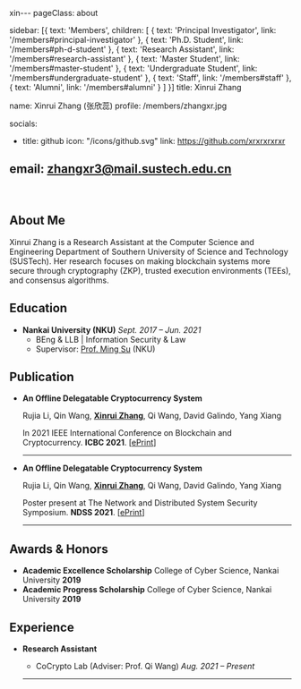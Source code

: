 xin---
pageClass: about

sidebar: [{
          text: 'Members',
          children: [
            {
              text: 'Principal Investigator',
              link: '/members#principal-investigator'
            },
            {
              text: 'Ph.D. Student',
              link: '/members#ph-d-student'
            },
            {
              text: 'Research Assistant',
              link: '/members#research-assistant'
            },
            {
              text: 'Master Student',
              link: '/members#master-student'
            },
            {
              text: 'Undergraduate Student',
              link: '/members#undergraduate-student'
            },
            {
              text: 'Staff',
              link: '/members#staff'
            },
            {
              text: 'Alumni',
              link: '/members#alumni'
            }
          ]
        }]
title: Xinrui Zhang

name: Xinrui Zhang (张欣蕊)
profile: /members/zhangxr.jpg

socials:
  - title: github
    icon: "/icons/github.svg"
    link: https://github.com/xrxrxrxrxr
  
email: zhangxr3@mail.sustech.edu.cn
---
<div style="padding: 2%"></div>
<ProfileSection :frontmatter="$page.frontmatter" />

## About Me

Xinrui Zhang is a Research Assistant at the Computer Science and Engineering Department of Southern University of Science and Technology (SUSTech). Her research focuses on making blockchain systems more secure through cryptography (ZKP), trusted execution environments (TEEs), and consensus algorithms.

## Education

- **Nankai University (NKU)** *Sept. 2017 – Jun. 2021* 
  - BEng & LLB | Information Security & Law
  - Supervisor: [Prof. Ming Su](https://cc.nankai.edu.cn/2019/0619/c13620a179384/page.htm) (NKU)

## Publication

- **An Offline Delegatable Cryptocurrency System**
  
    Rujia Li, Qin Wang, <u>**Xinrui Zhang**</u>, Qi Wang, David Galindo, Yang Xiang

    In 2021 IEEE International Conference on Blockchain and Cryptocurrency. **ICBC 2021**. [[ePrint](https://arxiv.org/pdf/2103.12905.pdf)]

    ---

- **An Offline Delegatable Cryptocurrency System**
  
    Rujia Li, Qin Wang, <u>**Xinrui Zhang**</u>, Qi Wang, David Galindo, Yang Xiang

    Poster present at The Network and Distributed System Security Symposium. **NDSS 2021**. [[ePrint](https://www.ndss-symposium.org/wp-content/uploads/NDSS2021posters_paper_14.pdf)]
    
    ---


## Awards & Honors
- **Academic Excellence Scholarship** College of Cyber Science, Nankai University **2019**
- **Academic Progress Scholarship** College of Cyber Science, Nankai University **2019**

## Experience
- **Research Assistant**
  - CoCrypto Lab (Adviser: Prof. Qi Wang) *Aug. 2021 – Present*
  
  ---


<!-- Custom style for this page -->

<style lang="stylus">

.theme-container.about .page
  font-size 14px
  font-family "lucida grande", "lucida sans unicode", lucida, "Helvetica Neue", Helvetica, Arial, sans-serif;
  p
    margin 0 0 0.5rem
  p, ul, ol
    line-height normal
  a
    font-weight normal
  .theme-default-content:not(.custom) > h2
    margin-bottom 0.5rem
  .theme-default-content:not(.custom) > h2:first-child + p
    margin-top 0.5rem
  .theme-default-content:not(.custom) > h3
    padding-top 4rem

  /* Override */
  .md-card
    margin-top 0.5em
    .card-image
      padding 0.2rem
      img
        max-width 120px
        max-height 120px
    .card-content p
      -webkit-margin-after 0.2em

@media (max-width: 419px)
  .theme-container.about .page
    p, ul, ol
      line-height 1.5

    .md-card
      .card-image
        img 
          width 100%
          max-width 400px

</style>
